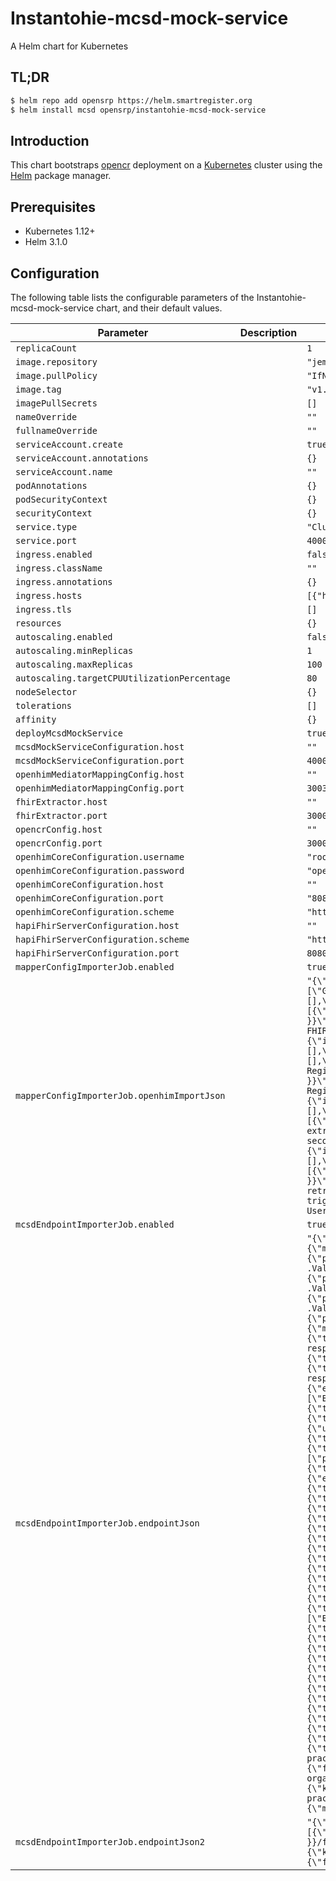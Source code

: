 # Instantohie-mcsd-mock-service

A Helm chart for Kubernetes

## TL;DR

```bash
$ helm repo add opensrp https://helm.smartregister.org
$ helm install mcsd opensrp/instantohie-mcsd-mock-service
```

## Introduction

This chart bootstraps [opencr](https://github.com/intrahealth/client-registry) deployment on a [Kubernetes](http://kubernetes.io) cluster using the [Helm](https://helm.sh) package manager.

## Prerequisites

- Kubernetes 1.12+
- Helm 3.1.0

## Configuration

The following table lists the configurable parameters of the Instantohie-mcsd-mock-service chart, and their default values.

| Parameter                | Description             | Default        |
| ------------------------ | ----------------------- | -------------- |
| `replicaCount` |  | `1` |
| `image.repository` |  | `"jembi/instantohie-mcsd-mock-services"` |
| `image.pullPolicy` |  | `"IfNotPresent"` |
| `image.tag` |  | `"v1.1.1"` |
| `imagePullSecrets` |  | `[]` |
| `nameOverride` |  | `""` |
| `fullnameOverride` |  | `""` |
| `serviceAccount.create` |  | `true` |
| `serviceAccount.annotations` |  | `{}` |
| `serviceAccount.name` |  | `""` |
| `podAnnotations` |  | `{}` |
| `podSecurityContext` |  | `{}` |
| `securityContext` |  | `{}` |
| `service.type` |  | `"ClusterIP"` |
| `service.port` |  | `4000` |
| `ingress.enabled` |  | `false` |
| `ingress.className` |  | `""` |
| `ingress.annotations` |  | `{}` |
| `ingress.hosts` |  | `[{"host": "chart-example.local", "paths": [{"path": "/", "pathType": "ImplementationSpecific"}]}]` |
| `ingress.tls` |  | `[]` |
| `resources` |  | `{}` |
| `autoscaling.enabled` |  | `false` |
| `autoscaling.minReplicas` |  | `1` |
| `autoscaling.maxReplicas` |  | `100` |
| `autoscaling.targetCPUUtilizationPercentage` |  | `80` |
| `nodeSelector` |  | `{}` |
| `tolerations` |  | `[]` |
| `affinity` |  | `{}` |
| `deployMcsdMockService` |  | `true` |
| `mcsdMockServiceConfiguration.host` |  | `""` |
| `mcsdMockServiceConfiguration.port` |  | `4000` |
| `openhimMediatorMappingConfig.host` |  | `""` |
| `openhimMediatorMappingConfig.port` |  | `3003` |
| `fhirExtractor.host` |  | `""` |
| `fhirExtractor.port` |  | `3000` |
| `opencrConfig.host` |  | `""` |
| `opencrConfig.port` |  | `3000` |
| `openhimCoreConfiguration.username` |  | `"root@openhim.org"` |
| `openhimCoreConfiguration.password` |  | `"openhim-password"` |
| `openhimCoreConfiguration.host` |  | `""` |
| `openhimCoreConfiguration.port` |  | `"8080"` |
| `openhimCoreConfiguration.scheme` |  | `"https"` |
| `hapiFhirServerConfiguration.host` |  | `""` |
| `hapiFhirServerConfiguration.scheme` |  | `"https"` |
| `hapiFhirServerConfiguration.port` |  | `8080` |
| `mapperConfigImporterJob.enabled` |  | `true` |
| `mapperConfigImporterJob.openhimImportJson` |  | `"{\"Users\":[],\"Clients\":[{\"roles\":[\"instant\"],\"customTokenID\":\"test\",\"clientID\":\"test\",\"name\":\"Test Client\"}],\"Channels\":[{\"methods\":[\"GET\",\"POST\",\"DELETE\",\"PUT\",\"OPTIONS\",\"HEAD\",\"TRACE\",\"CONNECT\",\"PATCH\"],\"type\":\"http\",\"allow\":[\"instant\"],\"whitelist\":[],\"authType\":\"private\",\"matchContentTypes\":[],\"properties\":[],\"txViewAcl\":[],\"txViewFullAcl\":[],\"txRerunAcl\":[],\"status\":\"enabled\",\"rewriteUrls\":false,\"addAutoRewriteRules\":true,\"autoRetryEnabled\":false,\"autoRetryPeriodMinutes\":60,\"routes\":[{\"type\":\"http\",\"status\":\"enabled\",\"forwardAuthHeader\":false,\"name\":\"FHIR Server\",\"secured\":false,\"host\":\"{{ .Values.hapiFhirServerConfiguration.host }}\",\"port\":\"{{ .Values.hapiFhirServerConfiguration.port }}\",\"path\":\"\",\"pathTransform\":\"\",\"primary\":true,\"username\":\"\",\"password\":\"\"}],\"requestBody\":true,\"responseBody\":true,\"rewriteUrlsConfig\":[],\"name\":\"FHIR Server\",\"description\":\"A FHIR server (HAPI FHIR)\",\"urlPattern\":\"^/fhir/.*$\",\"priority\":1,\"matchContentRegex\":null,\"matchContentXpath\":null,\"matchContentValue\":null,\"matchContentJson\":null,\"pollingSchedule\":null,\"tcpHost\":null,\"tcpPort\":null,\"updatedBy\":{\"id\":\"5e2eca110bb0420011f0cd84\",\"name\":\"Super User\"},\"alerts\":[]},{\"methods\":[\"GET\",\"POST\",\"DELETE\",\"PUT\"],\"type\":\"http\",\"allow\":[\"instant\"],\"whitelist\":[],\"authType\":\"private\",\"matchContentTypes\":[],\"properties\":[],\"txViewAcl\":[],\"txViewFullAcl\":[],\"txRerunAcl\":[],\"status\":\"enabled\",\"rewriteUrls\":false,\"addAutoRewriteRules\":true,\"autoRetryEnabled\":false,\"autoRetryPeriodMinutes\":60,\"routes\":[{\"type\":\"http\",\"status\":\"enabled\",\"forwardAuthHeader\":false,\"name\":\"Client Registry Endpoint\",\"secured\":false,\"host\":\"{{ .Values.opencrConfig.host }}\",\"port\":\"{{ .Values.opencrConfig.port }}\",\"path\":\"\",\"pathTransform\":\"s/client/fhir/g\",\"primary\":true,\"username\":\"\",\"password\":\"\"}],\"requestBody\":true,\"responseBody\":true,\"rewriteUrlsConfig\":[],\"name\":\"Client Registry\",\"urlPattern\":\"^/client.*$\",\"matchContentRegex\":null,\"matchContentXpath\":null,\"matchContentValue\":null,\"matchContentJson\":null,\"pollingSchedule\":null,\"tcpHost\":null,\"tcpPort\":null,\"updatedBy\":{\"id\":\"6040f9d53f86890013cd339e\",\"name\":\"Super User\"},\"alerts\":[]},{\"methods\":[],\"type\":\"polling\",\"allow\":[],\"whitelist\":[],\"authType\":\"public\",\"matchContentTypes\":[],\"properties\":[],\"txViewAcl\":[],\"txViewFullAcl\":[],\"txRerunAcl\":[],\"status\":\"enabled\",\"rewriteUrls\":false,\"addAutoRewriteRules\":true,\"autoRetryEnabled\":false,\"autoRetryPeriodMinutes\":60,\"routes\":[{\"type\":\"http\",\"status\":\"enabled\",\"forwardAuthHeader\":false,\"name\":\"FHIR Extractor\",\"secured\":false,\"host\":\"{{ .Values.fhirExtractor.host }}\",\"port\":\"{{ .Values.fhirExtractor.port }}\",\"path\":\"/fhir-extract\",\"pathTransform\":\"\",\"primary\":true,\"username\":\"\",\"password\":\"\"}],\"requestBody\":true,\"responseBody\":true,\"rewriteUrlsConfig\":[],\"name\":\"Poll FHIR Extractor\",\"pollingSchedule\":\"10 seconds\",\"urlPattern\":\"^/fhir-extractor$\",\"matchContentRegex\":null,\"matchContentXpath\":null,\"matchContentValue\":null,\"matchContentJson\":null,\"tcpHost\":null,\"tcpPort\":null,\"updatedBy\":{\"id\":\"607026dc7008390013ecec42\",\"name\":\"Super User\"},\"alerts\":[]},{\"methods\":[],\"type\":\"polling\",\"allow\":[],\"whitelist\":[],\"authType\":\"public\",\"matchContentTypes\":[],\"properties\":[],\"txViewAcl\":[],\"txViewFullAcl\":[],\"txRerunAcl\":[],\"status\":\"enabled\",\"rewriteUrls\":false,\"addAutoRewriteRules\":true,\"autoRetryEnabled\":false,\"autoRetryPeriodMinutes\":60,\"routes\":[{\"type\":\"http\",\"status\":\"enabled\",\"forwardAuthHeader\":false,\"name\":\"mcsd route\",\"secured\":false,\"host\":\"{{ .Values.openhimMediatorMappingConfig.host }}\",\"port\":\"{{ .Values.openhimMediatorMappingConfig.port }}\",\"path\":\"/mcsd\",\"pathTransform\":\"\",\"primary\":true,\"username\":\"\",\"password\":\"\"}],\"requestBody\":true,\"responseBody\":true,\"rewriteUrlsConfig\":[],\"name\":\"mCSD mediator\",\"description\":\"Triggers the retrieving of data and the mapping of that data into a FHIR bundle, which will then be sent to a FHIR metadata store \",\"pollingSchedule\":\"0 * * * *\",\"urlPattern\":\"^/mcsd-trigger$\",\"matchContentRegex\":null,\"matchContentXpath\":null,\"matchContentValue\":null,\"matchContentJson\":null,\"tcpHost\":null,\"tcpPort\":null,\"updatedBy\":{\"id\":\"5eb3e7a5a0b7120012e6082f\",\"name\":\"Super User\"},\"alerts\":[]}],\"Mediators\":[],\"ContactGroups\":[]}"` |
| `mcsdEndpointImporterJob.enabled` |  | `true` |
| `mcsdEndpointImporterJob.endpointJson` |  | `"{\"name\":\"mCSD Orchestration\",\"endpoint\":{\"method\":\"GET\",\"pattern\":\"/mcsd\"},\"transformation\":{\"input\":\"JSON\",\"output\":\"JSON\"},\"requests\":{\"lookup\":[{\"id\":\"gofr-location\",\"config\":{\"method\":\"get\",\"url\":\"http://{{ .Values.mcsdMockServiceConfiguration.host }}:{{ .Values.service.port }}/gofr-location-mock/_history\",\"headers\":{\"Content-Type\":\"application/json\"},\"params\":{\"_since\":{\"path\":\"state.system.timestamps.lookupRequests.gofr-location.requestStart\",\"prefix\":null,\"postfix\":null}}}},{\"id\":\"gofr-organization\",\"config\":{\"method\":\"get\",\"url\":\"http://{{ .Values.mcsdMockServiceConfiguration.host }}:{{ .Values.mcsdMockServiceConfiguration.port }}/gofr-organization-mock/_history\",\"headers\":{\"Content-Type\":\"application/json\"},\"params\":{\"_since\":{\"path\":\"state.system.timestamps.lookupRequests.gofr-organization.requestStart\",\"prefix\":null,\"postfix\":null}}}},{\"id\":\"ihris-practitioner\",\"config\":{\"method\":\"get\",\"url\":\"http://{{ .Values.mcsdMockServiceConfiguration.host }}:{{ .Values.mcsdMockServiceConfiguration.port }}/ihris-practitioner-mock/_history\",\"headers\":{\"Content-Type\":\"application/json\"},\"params\":{\"_since\":{\"path\":\"state.system.timestamps.lookupRequests.ihris-practitioner.requestStart\",\"prefix\":null,\"postfix\":null}}}},{\"id\":\"ihris-practitionerRole\",\"config\":{\"method\":\"get\",\"url\":\"http://{{ .Values.mcsdMockServiceConfiguration.host }}:{{ .Values.mcsdMockServiceConfiguration.port }}/ihris-practitionerRole-mock/_history\",\"headers\":{\"Content-Type\":\"application/json\"},\"params\":{\"_since\":{\"path\":\"state.system.timestamps.lookupRequests.ihris-practitionerRole.requestStart\",\"prefix\":null,\"postfix\":null}}}}],\"response\":[{\"id\":\"mcsd-fhir-bundle\",\"config\":{\"method\":\"post\",\"url\":\"http://localhost:3003/mcsd-fhir-bundle\",\"headers\":{\"Content-Type\":\"application/json\"}}}]},\"inputValidation\":{\"type\":\"object\",\"properties\":{\"lookupRequests\":{\"type\":\"object\",\"properties\":{\"gofr-location\":{\"type\":\"object\",\"properties\":{\"resourceType\":{\"enum\":[\"Bundle\"]},\"type\":{\"enum\":[\"document\",\"message\",\"transaction\",\"transaction-response\",\"batch\",\"batch-response\",\"history\",\"searchset\",\"collection\"]},\"entry\":{\"type\":\"array\",\"items\":{\"type\":\"object\",\"properties\":{\"fullUrl\":{\"type\":\"string\"},\"resource\":{\"type\":\"object\",\"properties\":{\"resourceType\":{\"enum\":[\"Location\"]},\"id\":{\"type\":\"string\"}},\"required\":[\"id\",\"resourceType\"]}}}}},\"required\":[\"type\",\"resourceType\"]},\"gofr-organization\":{\"type\":\"object\",\"properties\":{\"resourceType\":{\"enum\":[\"Bundle\"]},\"type\":{\"enum\":[\"document\",\"message\",\"transaction\",\"transaction-response\",\"batch\",\"batch-response\",\"history\",\"searchset\",\"collection\"]},\"entry\":{\"type\":\"array\",\"items\":{\"type\":\"object\",\"properties\":{\"fullUrl\":{\"type\":\"string\"},\"resource\":{\"type\":\"object\",\"properties\":{\"resourceType\":{\"enum\":[\"Organization\"]},\"id\":{\"type\":\"string\"}},\"required\":[\"id\",\"resourceType\"]}}}}},\"required\":[\"type\",\"resourceType\"]},\"ihris-practitioner\":{\"type\":\"object\",\"properties\":{\"resourceType\":{\"enum\":[\"Bundle\"]},\"type\":{\"enum\":[\"document\",\"message\",\"transaction\",\"transaction-response\",\"batch\",\"batch-response\",\"history\",\"searchset\",\"collection\"]},\"entry\":{\"type\":\"array\",\"items\":{\"type\":\"object\",\"properties\":{\"fullUrl\":{\"type\":\"string\"},\"resource\":{\"type\":\"object\",\"properties\":{\"resourceType\":{\"enum\":[\"Practitioner\"]},\"id\":{\"type\":\"string\"},\"active\":{\"type\":\"boolean\"},\"extension\":{\"type\":\"array\",\"items\":{\"type\":\"object\",\"properties\":{\"uri\":{\"type\":\"string\",\"format\":\"uri\"}}}},\"name\":{\"type\":\"array\",\"items\":{\"type\":\"object\",\"properties\":{\"use\":{\"enum\":[\"usual\",\"official\",\"temp\",\"nickname\",\"anonymous\",\"old\",\"maiden\"]},\"text\":{\"type\":\"string\"},\"family\":{\"type\":\"string\"},\"given\":{\"type\":\"array\",\"items\":{\"type\":\"string\"}},\"prefix\":{\"type\":\"array\",\"items\":{\"type\":\"string\"}},\"suffix\":{\"type\":\"array\",\"items\":{\"type\":\"string\"}},\"period\":{\"type\":\"object\",\"properties\":{\"start\":{\"type\":\"string\",\"format\":\"date\"},\"end\":{\"type\":\"string\",\"format\":\"date\"}}}}}},\"telecom\":{\"type\":\"array\",\"items\":{\"type\":\"object\",\"properties\":{\"system\":{\"enum\":[\"phone\",\"fax\",\"email\",\"pajer\",\"url\",\"sms\",\"other\"]},\"value\":{\"type\":\"string\"},\"use\":{\"enum\":[\"home\",\"work\",\"temp\",\"old\",\"mobile\"]},\"rank\":{\"type\":\"integer\",\"minimum\":0},\"period\":{\"type\":\"object\",\"properties\":{\"start\":{\"type\":\"string\",\"format\":\"date\"},\"end\":{\"type\":\"string\",\"format\":\"date\"}}}}}},\"address\":{\"type\":\"array\",\"items\":{\"type\":\"object\",\"properties\":{\"use\":{\"enum\":[\"home\",\"work\",\"temp\",\"old\",\"billing\"]},\"type\":{\"enum\":[\"postal\",\"physical\",\"both\"]},\"text\":{\"type\":\"string\"},\"line\":{\"type\":\"array\",\"items\":{\"type\":\"string\"}},\"city\":{\"type\":\"string\"},\"district\":{\"type\":\"string\"},\"state\":{\"type\":\"string\"},\"postalCode\":{\"type\":\"string\"},\"country\":{\"type\":\"string\"},\"period\":{\"type\":\"object\",\"properties\":{\"start\":{\"type\":\"string\",\"format\":\"date\"},\"end\":{\"type\":\"string\",\"format\":\"date\"}}}}}},\"qualification\":{\"type\":\"array\",\"items\":{\"type\":\"object\",\"properties\":{\"identifier\":{\"type\":\"array\",\"items\":{\"type\":\"object\",\"properties\":{\"use\":{\"enum\":[\"usual\",\"official\",\"temp\",\"secondary\",\"old\"]},\"type\":{\"type\":\"object\",\"properties\":{\"coding\":{\"type\":\"array\",\"items\":{\"type\":\"object\",\"properties\":{\"system\":{\"type\":\"string\",\"format\":\"uri\"},\"version\":{\"type\":\"string\"},\"code\":{\"type\":\"string\"},\"display\":{\"type\":\"string\"},\"userSelected\":{\"type\":\"boolean\"}}}},\"text\":{\"type\":\"string\"}}},\"system\":{\"type\":\"string\",\"format\":\"uri\"},\"value\":{\"type\":\"string\"},\"period\":{\"type\":\"object\",\"properties\":{\"start\":{\"type\":\"string\",\"format\":\"date\"},\"end\":{\"type\":\"string\",\"format\":\"date\"}}},\"assigner\":{\"type\":\"object\",\"properties\":{\"reference\":{\"type\":\"string\"},\"type\":{\"type\":\"string\",\"format\":\"uri\"},\"identifier\":{\"type\":\"object\"},\"display\":{\"type\":\"string\"}}}}},\"code\":{\"type\":\"object\",\"properties\":{\"coding\":{\"type\":\"array\",\"items\":{\"type\":\"object\",\"properties\":{\"system\":{\"type\":\"string\",\"format\":\"uri\"},\"version\":{\"type\":\"string\"},\"code\":{\"type\":\"string\"},\"display\":{\"type\":\"string\"},\"userSelected\":{\"type\":\"boolean\"}}}},\"text\":{\"type\":\"string\"}}},\"period\":{\"type\":\"object\",\"properties\":{\"start\":{\"type\":\"string\",\"format\":\"date\"},\"end\":{\"type\":\"string\",\"format\":\"date\"}}}},\"issuer\":{\"type\":\"object\",\"properties\":{\"reference\":{\"type\":\"string\"},\"type\":{\"type\":\"string\",\"format\":\"uri\"},\"identifier\":{\"type\":\"object\"},\"display\":{\"type\":\"string\"}}},\"communication\":{\"type\":\"object\",\"properties\":{\"coding\":{\"type\":\"array\",\"items\":{\"type\":\"object\",\"properties\":{\"system\":{\"type\":\"string\",\"format\":\"uri\"},\"version\":{\"type\":\"string\"},\"code\":{\"type\":\"string\"},\"display\":{\"type\":\"string\"},\"userSelected\":{\"type\":\"boolean\"}}}},\"text\":{\"type\":\"string\"}}}}}},\"gender\":{\"enum\":[\"male\",\"female\",\"other\",\"unknown\"]},\"birthdate\":{\"type\":\"string\",\"format\":\"date\"}},\"required\":[\"id\",\"resourceType\"]}}}}},\"required\":[\"type\",\"resourceType\"]},\"ihris-practitionerRole\":{\"type\":\"object\",\"properties\":{\"resourceType\":{\"enum\":[\"Bundle\"]},\"type\":{\"enum\":[\"document\",\"message\",\"transaction\",\"transaction-response\",\"batch\",\"batch-response\",\"history\",\"searchset\",\"collection\"]},\"entry\":{\"type\":\"array\",\"items\":{\"type\":\"object\",\"properties\":{\"fullUrl\":{\"type\":\"string\"},\"resource\":{\"type\":\"object\",\"properties\":{\"resourceType\":{\"enum\":[\"PractitionerRole\"]},\"id\":{\"type\":\"string\"},\"identifier\":{\"type\":\"array\",\"items\":{\"type\":\"object\",\"properties\":{\"use\":{\"enum\":[\"usual\",\"official\",\"temp\",\"secondary\",\"old\"]},\"type\":{\"type\":\"object\",\"properties\":{\"coding\":{\"type\":\"array\",\"items\":{\"type\":\"object\",\"properties\":{\"system\":{\"type\":\"string\",\"format\":\"uri\"},\"version\":{\"type\":\"string\"},\"code\":{\"type\":\"string\"},\"display\":{\"type\":\"string\"},\"userSelected\":{\"type\":\"boolean\"}}}},\"text\":{\"type\":\"string\"}}},\"system\":{\"type\":\"string\",\"format\":\"uri\"},\"value\":{\"type\":\"string\"},\"period\":{\"type\":\"object\",\"properties\":{\"start\":{\"type\":\"string\",\"format\":\"date\"},\"end\":{\"type\":\"string\",\"format\":\"date\"}}},\"assigner\":{\"type\":\"object\",\"properties\":{\"reference\":{\"type\":\"string\"},\"type\":{\"type\":\"string\",\"format\":\"uri\"},\"identifier\":{\"type\":\"object\"},\"display\":{\"type\":\"string\"}}}}},\"code\":{\"type\":\"object\",\"properties\":{\"coding\":{\"type\":\"array\",\"items\":{\"type\":\"object\",\"properties\":{\"system\":{\"type\":\"string\",\"format\":\"uri\"},\"version\":{\"type\":\"string\"},\"code\":{\"type\":\"string\"},\"display\":{\"type\":\"string\"},\"userSelected\":{\"type\":\"boolean\"}}}},\"text\":{\"type\":\"string\"}}},\"period\":{\"type\":\"object\",\"properties\":{\"start\":{\"type\":\"string\",\"format\":\"date\"},\"end\":{\"type\":\"string\",\"format\":\"date\"}}}},\"active\":{\"type\":\"boolean\"},\"practitioner\":{\"type\":\"object\",\"properties\":{\"reference\":{\"type\":\"string\"},\"type\":{\"type\":\"string\",\"format\":\"uri\"},\"identifier\":{\"type\":\"object\"},\"display\":{\"type\":\"string\"}}},\"location\":{\"type\":\"array\",\"items\":{\"type\":\"object\",\"properties\":{\"reference\":{\"type\":\"string\"},\"type\":{\"type\":\"string\",\"format\":\"uri\"},\"identifier\":{\"type\":\"object\"},\"display\":{\"type\":\"string\"}}}},\"period\":{\"type\":\"object\",\"properties\":{\"start\":{\"type\":\"string\",\"format\":\"date\"},\"end\":{\"type\":\"string\",\"format\":\"date\"}}},\"extension\":{\"type\":\"array\",\"items\":{\"type\":\"object\",\"properties\":{\"uri\":{\"type\":\"string\",\"format\":\"uri\"}}}},\"code\":{\"type\":\"array\",\"items\":{\"coding\":{\"type\":\"array\",\"items\":{\"system\":{\"type\":\"string\"},\"code\":{\"type\":\"string\"}}}}}},\"required\":[\"resourceType\",\"id\"]}}}}},\"required\":[\"type\",\"resourceType\"]}},\"required\":[\"gofr-location\",\"gofr-organization\",\"ihris-practitioner\",\"ihris-practitionerRole\"]}}},\"inputMapping\":{\"lookupRequests.gofr-location.entry[]\":\"Locations\",\"constants.location.request.method\":{\"key\":\"Locations[].request.method\",\"transform\":{\"function\":\"oneToAllElements\"}},\"constants.location.request.url\":{\"key\":\"Locations[].request.url\",\"transform\":{\"function\":\"oneToAllElements\"}},\"lookupRequests.gofr-organization.entry[]\":\"Organizations\",\"constants.organization.request.method\":{\"key\":\"Organizations[].request.method\",\"transform\":{\"function\":\"oneToAllElements\"}},\"constants.organization.request.url\":{\"key\":\"Organizations[].request.url\",\"transform\":{\"function\":\"oneToAllElements\"}},\"lookupRequests.ihris-practitionerRole.entry[]\":\"PractitionerRoles\",\"lookupRequests.ihris-practitioner.entry[]\":\"Practitioners\"},\"state\":{},\"constants\":{\"location\":{\"request\":{\"method\":\"POST\",\"url\":\"Location\"}},\"organization\":{\"request\":{\"method\":\"POST\",\"url\":\"Organization\"}},\"practitionerRole\":{\"request\":{\"method\":\"POST\",\"url\":\"PractitionerRole\"}},\"practitioner\":{\"request\":{\"method\":\"POST\",\"url\":\"Practitioner\"}}}}"` |
| `mcsdEndpointImporterJob.endpointJson2` |  | `"{\"name\":\"mCSD Orchestration - FHIR Bundle\",\"endpoint\":{\"method\":\"POST\",\"pattern\":\"/mcsd-fhir-bundle\"},\"transformation\":{\"input\":\"JSON\",\"output\":\"JSON\"},\"requests\":{\"lookup\":[],\"response\":[{\"id\":\"mcsd-fhir-bundle\",\"config\":{\"method\":\"post\",\"url\":\"{{ .Values.hapiFhirServerConfiguration.scheme }}://{{ .Values.hapiFhirServerConfiguration.host }}:{{ .Values.hapiFhirServerConfiguration.port }}/fhir\",\"headers\":{\"Content-Type\":\"application/json\"}}}]},\"inputValidation\":{},\"inputMapping\":{\"constants.resourceType\":\"resourceType\",\"constants.type\":\"type\",\"requestBody.Locations\":{\"key\":\"entry[]\",\"transform\":{\"function\":\"appendArray\"}},\"requestBody.Organizations\":{\"key\":\"entry[]\",\"transform\":{\"function\":\"appendArray\"}},\"requestBody.PractitionerRoles\":{\"key\":\"entry[]\",\"transform\":{\"function\":\"appendArray\"}},\"requestBody.Practitioners\":{\"key\":\"entry[]\",\"transform\":{\"function\":\"appendArray\"}}},\"state\":{},\"constants\":{\"resourceType\":\"Bundle\",\"type\":\"transaction\"}}"` |
